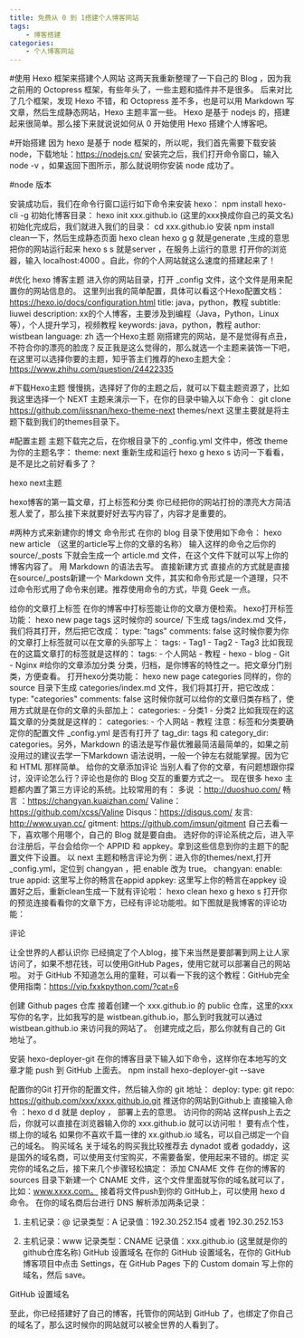 ```yaml
---
title: 免费从 0 到 1搭建个人博客网站
tags:
    - 博客搭建
categories:
    - 个人博客网站
---
```


#使用 Hexo 框架来搭建个人网站 
这两天我重新整理了一下自己的 Blog ，因为我之前用的 Octopress 框架，有些年头了，一些主题和插件并不是很多。
后来对比了几个框架，发现 Hexo 不错，和 Octopress 差不多，也是可以用 Markdown 写文章，然后生成静态网站，Hexo 主题丰富一些。
Hexo 是基于 nodejs 的，搭建起来很简单。那么接下来就说说如何从 0 开始使用 Hexo 搭建个人博客吧。

#开始搭建 
因为 hexo 是基于 node 框架的，所以呢，我们首先需要下载安装node，下载地址：https://nodejs.cn/
安装完之后，我们打开命令窗口，输入 node -v ，如果返回下图所示，那么就说明你安装 node 成功了。


#node 版本

安装成功后，我们在命令行窗口运行如下命令来安装 hexo：
npm install hexo-cli -g
初始化博客目录：
hexo init xxx.github.io (这里的xxx换成你自己的英文名)
初始化完成后，我们就进入我们的目录：
cd xxx.github.io
安装
npm install
clean一下，然后生成静态页面
hexo clean
hexo g
g 就是generate ,生成的意思
把你的网站运行起来
hexo s
s 就是server ，在服务上运行的意思
打开你的浏览器，输入 localhost:4000 。自此，你的个人网站就这么速度的搭建起来了！


#优化 hexo 博客主题
进入你的网站目录，打开 _config 文件，这个文件是用来配置你的网站信息的。
这里列出我的简单配置，具体可以看这个Hexo配置文档：https://hexo.io/docs/configuration.html
title: java，python，教程
subtitle: liuwei
description: xx的个人博客，主要涉及到编程（Java，Python，Linux等），个人提升学习，视频教程
keywords: java，python，教程
author: wistbean
language: zh
选一个Hexo主题
刚搭建完的网站，是不是觉得有点丑，不符合你的漂亮的脸庞？反正我是这么觉得的，那么就选一个主题来装饰一下吧，在这里可以选择你要的主题，知乎答主们推荐的hexo主题大全：https://www.zhihu.com/question/24422335



#下载Hexo主题
慢慢挑，选择好了你的主题之后，就可以下载主题资源了，比如我这里选择一个 NEXT 主题来演示一下，在你的目录中输入以下命令：
git clone https://github.com/iissnan/hexo-theme-next themes/next
这里主要就是将主题下载到我们的themes目录下。

#配置主题
主题下载完之后，在你根目录下的 _config.yml 文件中，修改 theme 为你的主题名字：
theme: next
重新生成和运行
hexo g
hexo s
访问一下看看，是不是比之前好看多了？

hexo next主题

hexo博客的第一篇文章，打上标签和分类
你已经把你的网站打扮的漂亮大方简洁惹人爱了，那么接下来就要好好去写内容了，内容才是重要的。

#两种方式来新建你的博文
命令形式
在你的 blog 目录下使用如下命令：
hexo new article （这里的article写上你的文章的名称）
输入这样的命令之后你的 source/_posts 下就会生成一个 article.md 文件，在这个文件下就可以写上你的博客内容了。
用 Markdown 的语法去写。
直接新建方式
直接点的方式就是直接在source/_posts新建一个 Markdown 文件，其实和命令形式是一个道理，只不过命令形式用了命令来创建。推荐使用命令的方式，毕竟 Geek 一点。

给你的文章打上标签
在你的博客中打标签能让你的文章方便检索。
hexo打开标签功能：
hexo new page tags
这时候你的 source/ 下生成 tags/index.md 文件，我们将其打开，然后把它改成：
type: "tags"
comments: false
这时候你要为你的文章打上标签就可以在文章的头部写上：
tags:
    - Tag1
    - Tag2
    - Tag3
比如我现在的这篇文章打的标签就是这样的：
tags:
    - 个人网站
    - 教程
    - hexo
    - blog
    - Git
    - Nginx
#给你的文章添加分类
分类，归档，是你博客的特性之一。把文章分门别类，方便查看。
打开hexo分类功能：
hexo new page categories
同样的，你的 source 目录下生成 categories/index.md 文件，我们将其打开，把它改成：
type: "categories"
comments: false
这时候你就可以给你的文章归类存档了，使用方式就是在你的文章的头部加上：
categories:
         - 分类1
         - 分类2
比如我现在的这篇文章的分类就是这样的：
categories:
    - 个人网站
    - 教程
注意：标签和分类要确定你的配置文件 _config.yml 是否有打开了 tag_dir: tags 和 category_dir: categories。另外，Markdown 的语法是写作最优雅最简洁最简单的，如果之前没用过的建议去学一下Markdown 语法说明，一般一个钟左右就能掌握。因为它和 HTML 那样简单。
给你的文章添加评论
当别人看了你的文章，有问题想跟你探讨，没评论怎么行？评论也是你的 Blog 交互的重要方式之一。
现在很多 hexo 主题都内置了第三方评论的系统。比较常用的有：
多说 ：http://duoshuo.com/
畅言 ：https://changyan.kuaizhan.com/
Valine：https://github.com/xcss/Valine
Disqus：https://disqus.com/
友言: http://www.uyan.cc/
gitment: https://github.com/imsun/gitment
自己去看一下，喜欢哪个用哪个，自己的 Blog 就是要自由。
选好你的评论系统之后，进入平台注册后，平台会给你一个 APPID 和 appkey。拿到这些信息到你的主题下的配置文件下设置。
以 next 主题和畅言评论为例：进入你的themes/next,打开_config.yml，定位到 changyan ，把 enable 改为 true。
changyan:
  enable: true
  appid: 这里写上你的畅言在appid
  appkey: 这里写上你的畅言在appkey
设置好之后，重新clean生成一下就有评论啦：
hexo clean
hexo g
hexo s
打开你的预览连接看看你的文章下方，已经有评论功能啦。如下图就是我博客的评论功能：


评论


让全世界的人都认识你
已经搞定了个人blog，接下来当然是要部署到网上让人家访问了，如果不想花钱，可以使用GitHub Pages，使用它就可以部署自己的网站啦。
对于 GitHub 不知道怎么用的童鞋，可以看一下我的这个教程：GitHub完全使用指南：https://vip.fxxkpython.com/?cat=6


创建 Github pages 仓库
接着创建一个 xxx.github.io 的 public 仓库，这里的xxx写你的名字，比如我写的是 wistbean.github.io，那么到时我就可以通过 wistbean.github.io 来访问我的网站了。
创建完成之后，那么你就有自己的 Git 地址了。



安装 hexo-deployer-git
在你的博客目录下输入如下命令，这样你在本地写的文章才能 push 到 GitHub 上面去。
npm install hexo-deployer-git --save

配置你的Git
打开你的配置文件，然后输入你的 git 地址：
deploy:
    type: git
    repo: https://github.com/xxx/xxxx.github.io.git
推送你的网站到Github上
直接输入命令 ：hexo d
d 就是 deploy ， 部署上去的意思。
访问你的网站
这样push上去之后，你就可以直接在浏览器输入你的 xxx.github.io 就可以访问啦！
要有点个性，绑上你的域名
如果你不喜欢千篇一律的 xx.github.io 域名，可以自己绑定一个自己的域名。
购买域名
关于域名的购买我比较推荐去 dynadot 或者 godaddy，这是国外的域名商，可以使用支付宝购买，不需要备案，使用起来不错的。绑定
买完你的域名之后，接下来几个步骤轻松搞定：
添加 CNAME 文件
在你的博客的 sources 目录下新建一个 CNAME 文件，这个文件里面就写你的域名就可以了，比如：www.xxxx.com。 接着将文件push到你的 GitHub上，可以使用 hexo d 命令。
在你的域名商后台进行 DNS 解析添加两条记录：
1. 主机记录：@
    记录类型：A
    记录值：192.30.252.154 或者 192.30.252.153

2. 主机记录：www
     记录类型：CNAME
     记录值：xxx.github.io  (这里就是你的github仓库名称)
GitHub 设置域名
在你的 GitHub 设置域名，在你的 GitHub 博客项目中点击 Settings，在 GitHub Pages 下的 Custom domain 写上你的域名，然后 save。

GitHub 设置域名

至此，你已经搭建好了自己的博客，托管你的网站到 GitHub 了，也绑定了你自己的域名了，那么这时候你的网站就可以被全世界的人看到了。